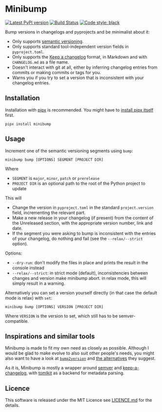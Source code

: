 Minibump
=========

[![Latest PyPI version](https://img.shields.io/pypi/v/minibump.svg)](https://pypi.org/project/minibump)
[![Build Status](https://github.com/LoicGrobol/minibump/actions/workflows/ci.yml/badge.svg)](https://github.com/LoicGrobol/minibump/actions?query=workflow%3ACI)
[![Code style: black](https://img.shields.io/badge/code%20style-black-000000.svg)](https://github.com/psf/black)

Bump versions in changelogs and pyprojects and be minimalist about it:

- Only supports [semantic versioning](https://semver.org).
- Only supports standard tool-independent version fields in `pyproject.toml`.
- Only supports the [Keep a changelog](https://keepachangelog.com) format, in Markdown and with
  `CHANGELOG.md` as a file name.
- Doesn't interact with git at all, either by inferring changelog entries from commits or making
  commits or tags for you.
- Warns you if you try to set a version that is inconsistent with your changelog entries.

## Installation

Installation with [pipx](https://pypa.github.io/pipx/) is recommended. You might have to [install
pipx itself](https://pypa.github.io/pipx/installation/) first.

```console
pipx install minibump
```

## Usage

Increment one of the semantic versioning segments using `bump`:

```console
minibump bump [OPTIONS] SEGMENT [PROJECT DIR]
```

Where

- `SEGMENT` is `major`, `minor`, `patch` or `prerelease`
- `PROJECT DIR` is an optional path to the root of the Python project to update

This will

- Change the version in `pyproject.toml` in the standard `project.version` field, incrementing the
  relevant part.
- Make a new release in your changelog (if present) from the content of the Unreleased section, with
  the appropriate version number, link and date.
- If the segment you were asking to bump is inconsistent with the entries of your changelog, do
  nothing and fail (see the `--relax/--strict` option).

Options:

- `--dry-run`: don't modify the files in place and prints the result in the console instead
- `--relax/--strict`: in strict mode (default), inconsistencies between changes and version make
  minibump abort. in relax mode, this will simply result in a warning.

Alternatively you can set a version yourself directly (in that case the default mode is relax) with `set`:

```console
minibump bump [OPTIONS] VERSION [PROJECT DIR]
```

Where `VERSION` is the version to set, which still has to be semver-compatible.

## Inspirations and similar tools

Minibump is made to fit my own need as closely as possible. Although I would be glad to make evolve
to also suit other people's needs, you might also want to have a look at
[`bump2version`](https://pypi.org/project/bump2version/) and [the
alternatives](https://github.com/c4urself/bump2version/blob/master/RELATED.md) they suggest.

As it is, Minibump is mostly a wrapper around [semver](https://python-semver.readthedocs.io) and
[keep-a-changelog](https://github.com/Colin-b/keepachangelog), with
[tomlkit](https://github.com/sdispater/tomlkit) as a backend for metadata parsing.

## Licence

This software is released under the MIT Licence see [LICENCE.md](LICENCE.md) for the details.
